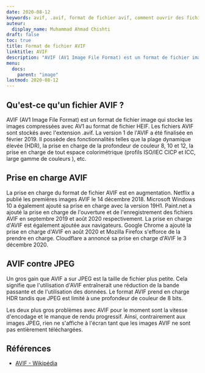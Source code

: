 ```yaml
---
date: 2020-08-12
keywords: avif, .avif, format de fichier avif, comment ouvrir des fichiers avif, extension de fichier avif, extension de fichier .avif, format de fichier .avif
auteur:
  display_name: Muhammad Ahmad Chishti
draft: false
toc: true
title: Format de fichier AVIF
linktitle: AVIF
description: "AVIF (AV1 Image File Format) est un format de fichier image qui stocke les images compressées avec AV1 au format de fichier HEIF. Les fichiers AVIF sont stockés avec l'extension .avif."
menu:
  docs:
    parent: "image"
lastmod: 2020-08-12
---
```


## Qu'est-ce qu'un fichier AVIF ? ##

AVIF (AV1 Image File Format) est un format de fichier image qui stocke les images compressées avec AV1 au format de fichier HEIF. Les fichiers AVIF sont stockés avec l'extension .avif. La version 1 de l'AVIF a été finalisée en février 2019. Il possède des fonctionnalités telles que la plage dynamique élevée (HDR), la prise en charge de la profondeur de couleur 8, 10 et 12, la prise en charge de tout espace colorimétrique (profils ISO/IEC CICP et ICC, large gamme de couleurs ), etc.

## Prise en charge AVIF ##

La prise en charge du format de fichier AVIF est en augmentation. Netflix a publié les premières images AVIF le 14 décembre 2018. Microsoft Windows 10 a également ajouté sa prise en charge avec la version 19H1. Paint.net a ajouté la prise en charge de l'ouverture et de l'enregistrement des fichiers AVIF en septembre 2019 et août 2020 respectivement. La prise en charge d'AVIF est également ajoutée aux navigateurs. Google Chrome a ajouté la prise en charge d'AVIF en août 2020 et Mozilla Firefox s'efforce de la prendre en charge. Cloudflare a annoncé sa prise en charge d'AVIF le 3 décembre 2020.

## AVIF contre JPEG ##

Un gros gain que AVIF a sur JPEG est la taille de fichier plus petite. Cela signifie que l'utilisation d'AVIF entraînerait une réduction de la bande passante et de l'utilisation des données. Le format AVIF prend en charge HDR tandis que JPEG est limité à une profondeur de couleur de 8 bits.

Les deux plus gros problèmes avec AVIF pour le moment sont la vitesse d'encodage et le manque de rendu progressif. Ainsi, contrairement aux images JPEG, rien ne s'affiche à l'écran tant que les images AVIF ne sont pas entièrement téléchargées.

## Références ##

* [AVIF - Wikipédia](https://en.wikipedia.org/wiki/AV1#AV1_Image_File_Format_(AVIF))

